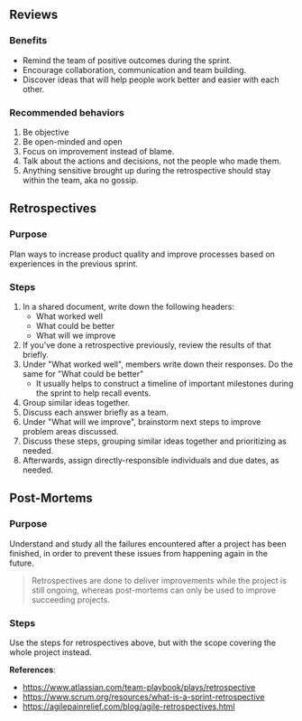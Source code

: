
## Reviews

### Benefits

* Remind the team of positive outcomes during the sprint.
* Encourage collaboration, communication and team building.
* Discover ideas that will help people work better and easier with each other.

### Recommended behaviors

1. Be objective
2. Be open-minded and open
3. Focus on improvement instead of blame.
4. Talk about the actions and decisions, not the people who made them.
5. Anything sensitive brought up during the retrospective should stay within the team, aka no gossip.


## Retrospectives

### Purpose

Plan ways to increase product quality and improve processes based on experiences in the previous sprint.

### Steps

1. In a shared document, write down the following headers:
   + What worked well
   + What could be better
   + What will we improve 
2. If you've done a retrospective previously, review the results of that briefly.
3. Under "What worked well", members write down their responses. Do the same for "What could be better"
   + It usually helps to construct a timeline of important milestones during the sprint to help recall events.
4. Group similar ideas together.
5. Discuss each answer briefly as a team.
6. Under "What will we improve", brainstorm next steps to improve problem areas discussed.
7. Discuss these steps, grouping similar ideas together and prioritizing as needed.
8. Afterwards, assign directly-responsible individuals and due dates, as needed.


## Post-Mortems

### Purpose

Understand and study all the failures encountered after a project has been finished, in order to prevent these issues from happening again in the future.

> Retrospectives are done to deliver improvements while the project is still ongoing, whereas post-mortems can only be used to improve succeeding projects.

### Steps

Use the steps for retrospectives above, but with the scope covering the whole project instead.

**References**:  
* https://www.atlassian.com/team-playbook/plays/retrospective  
* https://www.scrum.org/resources/what-is-a-sprint-retrospective  
* https://agilepainrelief.com/blog/agile-retrospectives.html  